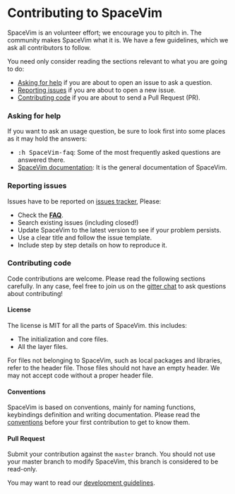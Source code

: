 # Contributing to SpaceVim

SpaceVim is an volunteer effort; we encourage you to pitch in. The community makes SpaceVim what it is.
We have a few guidelines, which we ask all contributors to follow.

You need only consider reading the sections relevant to what you are going to do:

- [Asking for help](#asking-for-help) if you are about to open an issue to ask a question.
- [Reporting issues](#reporting-issues) if you are about to open a new issue.
- [Contributing code](#contributing-code) if you are about to send a Pull Request (PR).

### Asking for help

If you want to ask an usage question, be sure to look first into some places as it may hold the answers:
- <kbd>:h SpaceVim-faq</kbd>: Some of the most frequently asked questions are answered there.
- [SpaceVim documentation](https://spacevim.org/documentation): It is the general documentation of SpaceVim.

### Reporting issues

Issues have to be reported on [issues tracker](https://github.com/SpaceVim/SpaceVim/issues), Please:


- Check the **[FAQ](https://github.com/SpaceVim/SpaceVim/wiki/FAQ)**.
- Search existing issues (including closed!)
- Update SpaceVim to the latest version to see if your problem persists.
- Use a clear title and follow the issue template.
- Include step by step details on how to reproduce it.

### Contributing code

Code contributions are welcome. Please read the following sections carefully. In any case, feel free to join us on the [gitter chat](https://gitter.im/SpaceVim/SpaceVim) to ask questions about contributing!

#### License

The license is MIT for all the parts of SpaceVim. this includes:
- The initialization and core files.
- All the layer files.

For files not belonging to SpaceVim, such as local packages and libraries, refer to the header file. Those files should not have an empty header. We may not accept code without a proper header file.

#### Conventions

SpaceVim is based on conventions, mainly for naming functions, keybindings definition and writing documentation. Please read the [conventions](https://spacevim.org/conventions/) before your first contribution to get to know them.

#### Pull Request

Submit your contribution against the `master` branch. You should not use your master branch to modify SpaceVim, this branch is considered to be read-only.

You may want to read our [development guidelines](https://spacevim.org/development/).

